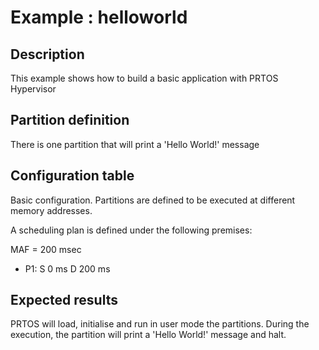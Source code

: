 # Example : helloworld

## Description
This example shows how to build a basic application with PRTOS Hypervisor

## Partition definition
There is one partition that will print a 'Hello World!' message

## Configuration table
Basic configuration. Partitions are defined to be executed at different memory addresses.

A scheduling plan is defined under the following premises:

MAF = 200 msec 		
- P1: S   0 ms  D 200 ms  

## Expected results
PRTOS will load, initialise and run in user mode the partitions. 
During the execution, the partition will print a 'Hello World!' message and halt.

